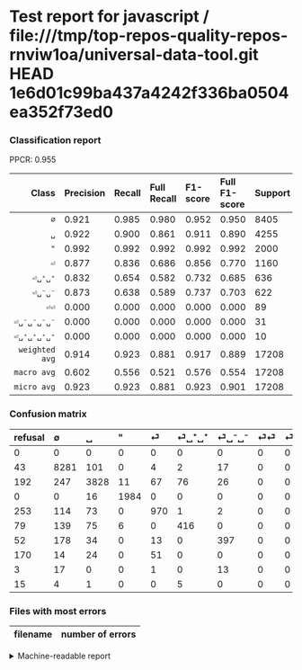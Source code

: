 # Test report for javascript / file:///tmp/top-repos-quality-repos-rnviw1oa/universal-data-tool.git HEAD 1e6d01c99ba437a4242f336ba0504ea352f73ed0

### Classification report

PPCR: 0.955

| Class | Precision | Recall | Full Recall | F1-score | Full F1-score | Support | Full Support | PPCR |
|------:|:----------|:-------|:------------|:---------|:---------|:--------|:-------------|:-----|
| `∅` | 0.921| 0.985| 0.980| 0.952| 0.950| 8405| 8448| 0.995 |
| `␣` | 0.922| 0.900| 0.861| 0.911| 0.890| 4255| 4447| 0.957 |
| `"` | 0.992| 0.992| 0.992| 0.992| 0.992| 2000| 2000| 1.000 |
| `⏎` | 0.877| 0.836| 0.686| 0.856| 0.770| 1160| 1413| 0.821 |
| `⏎␣⁺␣⁺` | 0.832| 0.654| 0.582| 0.732| 0.685| 636| 715| 0.890 |
| `⏎␣⁻␣⁻` | 0.873| 0.638| 0.589| 0.737| 0.703| 622| 674| 0.923 |
| `⏎⏎` | 0.000| 0.000| 0.000| 0.000| 0.000| 89| 259| 0.344 |
| `⏎␣⁻␣⁻␣⁻␣⁻` | 0.000| 0.000| 0.000| 0.000| 0.000| 31| 34| 0.912 |
| `⏎␣⁺␣⁺␣⁺␣⁺` | 0.000| 0.000| 0.000| 0.000| 0.000| 10| 25| 0.400 |
| `weighted avg` | 0.914| 0.923| 0.881| 0.917| 0.889| 17208| 18015| 0.955 |
| `macro avg` | 0.602| 0.556| 0.521| 0.576| 0.554| 17208| 18015| 0.955 |
| `micro avg` | 0.923| 0.923| 0.881| 0.923| 0.901| 17208| 18015| 0.955 |

### Confusion matrix

|refusal|  ∅| ␣| "| ⏎| ⏎␣⁺␣⁺| ⏎␣⁻␣⁻| ⏎⏎| ⏎␣⁻␣⁻␣⁻␣⁻| ⏎␣⁺␣⁺␣⁺␣⁺| 
|:---|:---|:---|:---|:---|:---|:---|:---|:---|:---|
|0 |0 |0 |0 |0 |0 |0 |0 |0 |0 |
|43 |8281 |101 |0 |4 |2 |17 |0 |0 |0 |
|192 |247 |3828 |11 |67 |76 |26 |0 |0 |0 |
|0 |0 |16 |1984 |0 |0 |0 |0 |0 |0 |
|253 |114 |73 |0 |970 |1 |2 |0 |0 |0 |
|79 |139 |75 |6 |0 |416 |0 |0 |0 |0 |
|52 |178 |34 |0 |13 |0 |397 |0 |0 |0 |
|170 |14 |24 |0 |51 |0 |0 |0 |0 |0 |
|3 |17 |0 |0 |1 |0 |13 |0 |0 |0 |
|15 |4 |1 |0 |0 |5 |0 |0 |0 |0 |

### Files with most errors

| filename | number of errors|
|:----:|:-----|

<details>
    <summary>Machine-readable report</summary>
```json
{
  "cl_report": {"\"": {"f1-score": 0.9917520619845039, "precision": 0.991504247876062, "recall": 0.992, "support": 2000}, "macro avg": {"f1-score": 0.5755641230107021, "precision": 0.6017507026776916, "recall": 0.5561614403200639, "support": 17208}, "micro avg": {"f1-score": 0.9225941422594143, "precision": 0.9225941422594143, "recall": 0.9225941422594143, "support": 17208}, "weighted avg": {"f1-score": 0.9168147542675921, "precision": 0.9143356511106279, "recall": 0.9225941422594143, "support": 17208}, "\u2205": {"f1-score": 0.9518937869992528, "precision": 0.9207249277295975, "recall": 0.9852468768590125, "support": 8405}, "\u23ce": {"f1-score": 0.8561341571050308, "precision": 0.8770343580470162, "recall": 0.8362068965517241, "support": 1160}, "\u23ce\u23ce": {"f1-score": 0.0, "precision": 0.0, "recall": 0.0, "support": 89}, "\u23ce\u2423\u207a\u2423\u207a": {"f1-score": 0.7323943661971831, "precision": 0.832, "recall": 0.6540880503144654, "support": 636}, "\u23ce\u2423\u207a\u2423\u207a\u2423\u207a\u2423\u207a": {"f1-score": 0.0, "precision": 0.0, "recall": 0.0, "support": 10}, "\u23ce\u2423\u207b\u2423\u207b": {"f1-score": 0.7372330547818012, "precision": 0.8725274725274725, "recall": 0.6382636655948553, "support": 622}, "\u23ce\u2423\u207b\u2423\u207b\u2423\u207b\u2423\u207b": {"f1-score": 0.0, "precision": 0.0, "recall": 0.0, "support": 31}, "\u2423": {"f1-score": 0.9106696800285476, "precision": 0.9219653179190751, "recall": 0.899647473560517, "support": 4255}},
  "cl_report_full": {"\"": {"f1-score": 0.9917520619845039, "precision": 0.991504247876062, "recall": 0.992, "support": 2000}, "macro avg": {"f1-score": 0.5544258889548743, "precision": 0.6017507026776916, "recall": 0.5211509621128791, "support": 18015}, "micro avg": {"f1-score": 0.9014564347159527, "precision": 0.9225941422594143, "recall": 0.8812656119900083, "support": 18015}, "weighted avg": {"f1-score": 0.8890614443058692, "precision": 0.9038848469831718, "recall": 0.8812656119900083, "support": 18015}, "\u2205": {"f1-score": 0.9495470702901043, "precision": 0.9207249277295975, "recall": 0.9802320075757576, "support": 8448}, "\u23ce": {"f1-score": 0.7701468836840016, "precision": 0.8770343580470162, "recall": 0.686482661004954, "support": 1413}, "\u23ce\u23ce": {"f1-score": 0.0, "precision": 0.0, "recall": 0.0, "support": 259}, "\u23ce\u2423\u207a\u2423\u207a": {"f1-score": 0.6847736625514402, "precision": 0.832, "recall": 0.5818181818181818, "support": 715}, "\u23ce\u2423\u207a\u2423\u207a\u2423\u207a\u2423\u207a": {"f1-score": 0.0, "precision": 0.0, "recall": 0.0, "support": 25}, "\u23ce\u2423\u207b\u2423\u207b": {"f1-score": 0.7032772364924712, "precision": 0.8725274725274725, "recall": 0.5890207715133531, "support": 674}, "\u23ce\u2423\u207b\u2423\u207b\u2423\u207b\u2423\u207b": {"f1-score": 0.0, "precision": 0.0, "recall": 0.0, "support": 34}, "\u2423": {"f1-score": 0.8903360855913478, "precision": 0.9219653179190751, "recall": 0.8608050371036654, "support": 4447}},
  "ppcr": 0.9552039966694421
}
```
</details>
